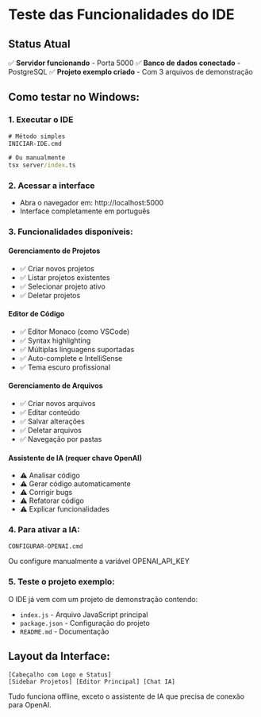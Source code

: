 # Teste das Funcionalidades do IDE

## Status Atual
✅ **Servidor funcionando** - Porta 5000
✅ **Banco de dados conectado** - PostgreSQL
✅ **Projeto exemplo criado** - Com 3 arquivos de demonstração

## Como testar no Windows:

### 1. Executar o IDE
```cmd
# Método simples
INICIAR-IDE.cmd

# Ou manualmente
tsx server/index.ts
```

### 2. Acessar a interface
- Abra o navegador em: http://localhost:5000
- Interface completamente em português

### 3. Funcionalidades disponíveis:

#### Gerenciamento de Projetos
- ✅ Criar novos projetos
- ✅ Listar projetos existentes
- ✅ Selecionar projeto ativo
- ✅ Deletar projetos

#### Editor de Código
- ✅ Editor Monaco (como VSCode)
- ✅ Syntax highlighting
- ✅ Múltiplas linguagens suportadas
- ✅ Auto-complete e IntelliSense
- ✅ Tema escuro profissional

#### Gerenciamento de Arquivos
- ✅ Criar novos arquivos
- ✅ Editar conteúdo
- ✅ Salvar alterações
- ✅ Deletar arquivos
- ✅ Navegação por pastas

#### Assistente de IA (requer chave OpenAI)
- ⚠️ Analisar código
- ⚠️ Gerar código automaticamente
- ⚠️ Corrigir bugs
- ⚠️ Refatorar código
- ⚠️ Explicar funcionalidades

### 4. Para ativar a IA:
```cmd
CONFIGURAR-OPENAI.cmd
```
Ou configure manualmente a variável OPENAI_API_KEY

### 5. Teste o projeto exemplo:
O IDE já vem com um projeto de demonstração contendo:
- `index.js` - Arquivo JavaScript principal
- `package.json` - Configuração do projeto
- `README.md` - Documentação

## Layout da Interface:
```
[Cabeçalho com Logo e Status]
[Sidebar Projetos] [Editor Principal] [Chat IA]
```

Tudo funciona offline, exceto o assistente de IA que precisa de conexão para OpenAI.
